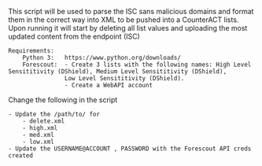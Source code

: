 This script will be used to parse the ISC sans malicious domains and format them in the correct way into
XML to be pushed into a CounterACT lists. Upon running it will start by deleting all list values and
uploading the most updated content from the endpoint (ISC)

    Requirements:
        Python 3: 	https://www.python.org/downloads/
		Forescout: 	- Create 3 lists with the following names: High Level Sensititivity (DShield), Medium Level Sensititivity (DShield),
					Low Level Sensititivity (DShield).
					- Create a WebAPI account
					
Change the following in the script

	- Update the /path/to/ for
		- delete.xml 
		- high.xml
		- med.xml
		- low.xml
	- Update the USERNAME@ACCOUNT , PASSWORD with the Forescout API creds created
		
